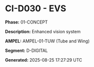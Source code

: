 # CI-D030 - EVS

**Phase:** 01-CONCEPT

**Description:** Enhanced vision system

**AMPEL:** AMPEL-01-TUW (Tube and Wing)

**Segment:** D-DIGITAL

**Generated:** 2025-08-25 17:27:29 UTC
